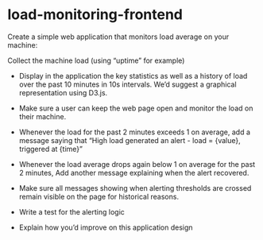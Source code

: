 # load-monitoring-frontend

Create a simple web application that monitors load average on your machine:

Collect the machine load (using “uptime” for example)

+ Display in the application the key statistics as well as a history of load over the past 10 minutes in 10s intervals. We’d suggest a graphical representation using D3.js.

+ Make sure a user can keep the web page open and monitor the load on their machine.

+ Whenever the load for the past 2 minutes exceeds 1 on average, add a message saying that “High load generated an alert - load = {value}, triggered at {time}”

+ Whenever the load average drops again below 1 on average for the past 2 minutes, Add another message explaining when the alert recovered.

+ Make sure all messages showing when alerting thresholds are crossed remain visible on the page for historical reasons.

+ Write a test for the alerting logic

+ Explain how you’d improve on this application design
